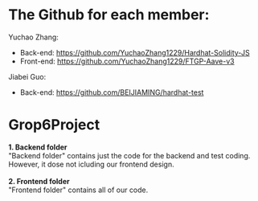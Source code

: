 # The Github for each member:
Yuchao Zhang:
- Back-end: https://github.com/YuchaoZhang1229/Hardhat-Solidity-JS
- Front-end: https://github.com/YuchaoZhang1229/FTGP-Aave-v3

Jiabei Guo:
 - Back-end: https://github.com/BEIJIAMING/hardhat-test

# Grop6Project
 **1. Backend folder** <br />
 "Backend folder" contains just the code for the backend and test coding. However, it dose not icluding our frontend design.<br /><br />
 **2. Frontend folder** <br />
 "Frontend folder" contains all of our code.
  

